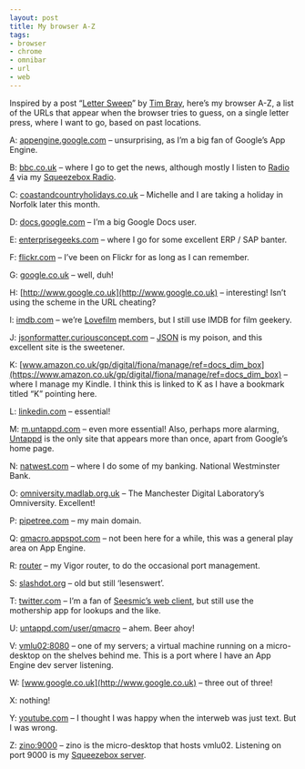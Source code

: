 ```yaml
---
layout: post
title: My browser A-Z
tags:
- browser
- chrome
- omnibar
- url
- web
---
```



Inspired by a post “[Letter Sweep](http://www.tbray.org/ongoing/When/201x/2011/03/03/ABC)” by [Tim Bray](http://twitter.com/timbray), here’s my browser A-Z, a list of the URLs that appear when the browser tries to guess, on a single letter press, where I want to go, based on past locations.

A: [appengine.google.com](http://appengine.google.com) – unsurprising, as I’m a big fan of Google’s App Engine.

B: [bbc.co.uk](http://bbc.co.uk) – where I go to get the news, although mostly I listen to [Radio 4](http://www.bbc.co.uk/radio4/) via my [Squeezebox Radio](http://www.logitech.com/speakers-audio/wireless-music-systems/devices/5847).

C: [coastandcountryholidays.co.uk](http://Coastandcountryholidays.co.uk) – Michelle and I are taking a holiday in Norfolk later this month.

D: [docs.google.com](http://Docs.google.com) – I’m a big Google Docs user.

E: [enterprisegeeks.com](http://Enterprisegeeks.com) – where I go for some excellent ERP / SAP banter.

F: [flickr.com](http://flickr.com) – I’ve been on Flickr for as long as I can remember.

G: [google.co.uk](http://Google.co.uk) – well, duh!

H: [http://www.google.co.uk](http://www.google.co.uk) – interesting! Isn’t using the scheme in the URL cheating?

I: [imdb.com](imdb.com) – we’re [Lovefilm](http://www.lovefilm.com) members, but I still use IMDB for film geekery.

J: [jsonformatter.curiousconcept.com](http://jsonformatter.curiousconcept.com) – [JSON](http://www.json.org) is my poison, and this excellent site is the sweetener.

K: [www.amazon.co.uk/gp/digital/fiona/manage/ref=docs_dim_box](https://www.amazon.co.uk/gp/digital/fiona/manage/ref=docs_dim_box) – where I manage my Kindle. I think this is linked to K as I have a bookmark titled “K” pointing here.

L: [linkedin.com](http://linkedin.com) – essential!

M: [m.untappd.com](http://m.untappd.com) – even more essential! Also, perhaps more alarming, [Untappd](http://untappd.com) is the only site that appears more than once, apart from Google’s home page.

N: [natwest.com](http://natwest.com) – where I do some of my banking. National Westminster Bank.

O: [omniversity.madlab.org.uk](http://omniversity.madlab.org.uk) – The Manchester Digital Laboratory’s Omniversity. Excellent!

P: [pipetree.com](http://pipetree.com) – my main domain.

Q: [qmacro.appspot.com](http://qmacro.appspot.com) – not been here for a while, this was a general play area on App Engine.

R: [router](http://router/) – my Vigor router, to do the occasional port management.

S: [slashdot.org](http://slashdot.org/) – old but still ‘lesenswert’.

T: [twitter.com](http://twitter.com) – I’m a fan of [Seesmic’s web client](http://seesmic.com/w/), but still use the mothership app for lookups and the like.

U: [untappd.com/user/qmacro](http://untappd.com/user/qmacro) – ahem. Beer ahoy!

V: [vmlu02:8080](http://vmlu02:8080) – one of my servers; a virtual machine running on a micro-desktop on the shelves behind me. This is a port where I have an App Engine dev server listening.

W: [www.google.co.uk](http://www.google.co.uk) – three out of three!

X: nothing!

Y: [youtube.com](http://youtube.com) – I thought I was happy when the interweb was just text. But I was wrong.

Z: [zino:9000](http://zino:9000) – zino is the micro-desktop that hosts vmlu02. Listening on port 9000 is my [Squeezebox server](http://en.wikipedia.org/wiki/Squeezebox_Server).


